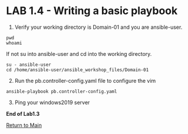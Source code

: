 # LAB 1.4 - Writing a basic playbook

1. Verify your working directory is Domain-01 and you are ansible-user.
```
pwd
whoami
```
If not su into ansible-user and cd into the working directory.
```
su - ansible-user
cd /home/ansible-user/ansible_workshop_files/Domain-01
```
2. Run the pb.controller-config.yaml file to configure the vim
```
ansible-playbook pb.controller-config.yaml
```
3. Ping your windows2019 server


**End of Lab1.3**

[Return to Main](/README.md)
